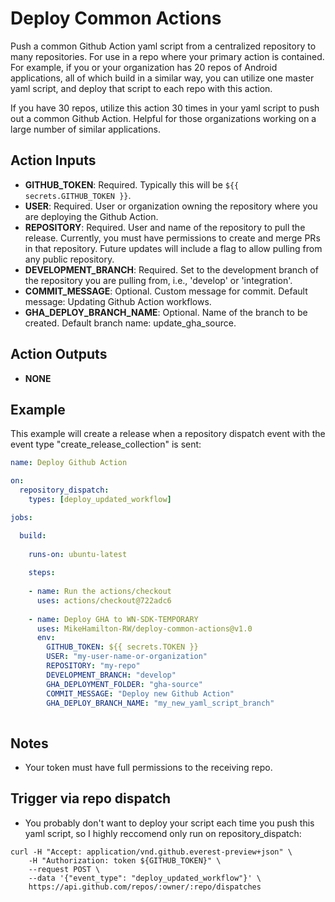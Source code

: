 # Deploy Common Actions
Push a common Github Action yaml script from a centralized repository to many repositories. For use in a repo where your primary action is contained. For example, if you or your organization has 20 repos of Android applications, all of which build in a similar way, you can utilize one master yaml script, and deploy that script to each repo with this action.

If you have 30 repos, utilize this action 30 times in your yaml script to push out a common Github Action. Helpful for those organizations working on a large number of similar applications.


## Action Inputs
- **GITHUB_TOKEN**: Required. Typically this will be `${{ secrets.GITHUB_TOKEN }}`.
- **USER**: Required. User or organization owning the repository where you are deploying the Github Action.
- **REPOSITORY**: Required. User and name of the repository to pull the release. Currently, you must have permissions to create and merge PRs in that repository. Future updates will include a flag to allow pulling from any public repository.
- **DEVELOPMENT_BRANCH**: Required. Set to the development branch of the repository you are pulling from, i.e., 'develop' or 'integration'.
- **COMMIT_MESSAGE**: Optional. Custom message for commit. Default message: Updating Github Action workflows.
- **GHA_DEPLOY_BRANCH_NAME**: Optional. Name of the branch to be created. Default branch name: update_gha_source.

## Action Outputs
- **NONE**


## Example
This example will create a release when a repository dispatch event with the event type "create_release_collection" is sent:

```yml
name: Deploy Github Action

on:
  repository_dispatch:
    types: [deploy_updated_workflow]

jobs:

  build:
  
    runs-on: ubuntu-latest
    
    steps:
    
    - name: Run the actions/checkout
      uses: actions/checkout@722adc6
      
    - name: Deploy GHA to WN-SDK-TEMPORARY
      uses: MikeHamilton-RW/deploy-common-actions@v1.0
      env:
        GITHUB_TOKEN: ${{ secrets.TOKEN }}
        USER: "my-user-name-or-organization"
        REPOSITORY: "my-repo"
        DEVELOPMENT_BRANCH: "develop"
        GHA_DEPLOYMENT_FOLDER: "gha-source"
        COMMIT_MESSAGE: "Deploy new Github Action"
        GHA_DEPLOY_BRANCH_NAME: "my_new_yaml_script_branch"
    
```

## Notes
- Your token must have full permissions to the receiving repo. 


## Trigger via repo dispatch
- You probably don't want to deploy your script each time you push this yaml script, so I highly reccomend only run on repository_dispatch:
```
curl -H "Accept: application/vnd.github.everest-preview+json" \
    -H "Authorization: token ${GITHUB_TOKEN}" \
    --request POST \
    --data '{"event_type": "deploy_updated_workflow"}' \
    https://api.github.com/repos/:owner/:repo/dispatches
```  
